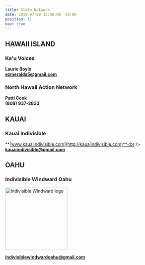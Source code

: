 ```yaml
---
title: State Network
date: 2019-07-09 15:36:00 -10:00
position: 11
nav: true
---
```


## **HAWAII ISLAND**

### **Ka'u Voices**

**Laurie Boyle**<br />
**[ezmeralda5@gmail.com](mailto:ezmeralda5@gmail.com)**

### **North Hawaii Action Network**

**Patti Cook**<br />
**(808) 937-2833**

## **KAUAI**

### **Kauai Indivisible**

**[www.kauaiindivisible.com](http://kauaiindivisible.com)**<br />
**[kauaiindivisible@gmail.com](mailto:kauaiindivisible@gmail.com)**

## **OAHU**

### **Indivisible Windward Oahu**

<img src="/uploads/2019%20Ind%20Wind%20base.jpg" alt="Indivisible Windward logo" width="200px" />

**[indivisiblewindwardoahu@gmail.com](mailto:indivisiblewindwardoahu@gmail.com)**